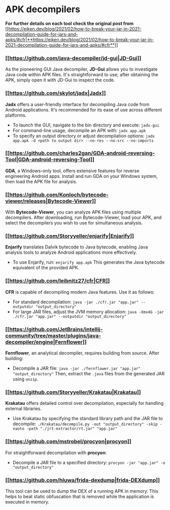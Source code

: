 # APK decompilers


**For further details on each tool check the original post from** [[https://eiken.dev/blog/2021/02/how-to-break-your-jar-in-2021-decompilation-guide-for-jars-and-apks/#cfr|**https://eiken.dev/blog/2021/02/how-to-break-your-jar-in-2021-decompilation-guide-for-jars-and-apks/#cfr**]]

### [[https://github.com/java-decompiler/jd-gui|JD-Gui]]

As the pioneering GUI Java decompiler, **JD-Gui** allows you to investigate Java code within APK files. It's straightforward to use; after obtaining the APK, simply open it with JD-Gui to inspect the code.

### [[https://github.com/skylot/jadx|Jadx]]

**Jadx** offers a user-friendly interface for decompiling Java code from Android applications. It's recommended for its ease of use across different platforms.

- To launch the GUI, navigate to the bin directory and execute: `jadx-gui`
- For command-line usage, decompile an APK with: `jadx app.apk`
- To specify an output directory or adjust decompilation options: `jadx app.apk -d <path to output dir> --no-res --no-src --no-imports`

### [[https://github.com/charles2gan/GDA-android-reversing-Tool|GDA-android-reversing-Tool]]

**GDA**, a Windows-only tool, offers extensive features for reverse engineering Android apps. Install and run GDA on your Windows system, then load the APK file for analysis.

### [[https://github.com/Konloch/bytecode-viewer/releases|Bytecode-Viewer]]

With **Bytecode-Viewer**, you can analyze APK files using multiple decompilers. After downloading, run Bytecode-Viewer, load your APK, and select the decompilers you wish to use for simultaneous analysis.

### [[https://github.com/Storyyeller/enjarify|Enjarify]]

**Enjarify** translates Dalvik bytecode to Java bytecode, enabling Java analysis tools to analyze Android applications more effectively.

- To use Enjarify, run: `enjarify app.apk` This generates the Java bytecode equivalent of the provided APK.

### [[https://github.com/leibnitz27/cfr|CFR]]

**CFR** is capable of decompiling modern Java features. Use it as follows:

- For standard decompilation: `java -jar ./cfr.jar "app.jar" --outputdir "output_directory"`
- For large JAR files, adjust the JVM memory allocation: `java -Xmx4G -jar ./cfr.jar "app.jar" --outputdir "output_directory"`

### [[https://github.com/JetBrains/intellij-community/tree/master/plugins/java-decompiler/engine|Fernflower]]

**Fernflower**, an analytical decompiler, requires building from source. After building:

- Decompile a JAR file: `java -jar ./fernflower.jar "app.jar" "output_directory"` Then, extract the `.java` files from the generated JAR using `unzip`.

### [[https://github.com/Storyyeller/Krakatau|Krakatau]]

**Krakatau** offers detailed control over decompilation, especially for handling external libraries.

- Use Krakatau by specifying the standard library path and the JAR file to decompile: `./Krakatau/decompile.py -out "output_directory" -skip -nauto -path "./jrt-extractor/rt.jar" "app.jar"`

### [[https://github.com/mstrobel/procyon|procyon]]

For straightforward decompilation with **procyon**:

- Decompile a JAR file to a specified directory: `procyon -jar "app.jar" -o "output_directory"`

### [[https://github.com/hluwa/frida-dexdump|frida-DEXdump]]

This tool can be used to dump the DEX of a running APK in memory. This helps to beat static obfuscation that is removed while the application is executed in memory.



